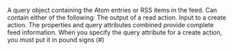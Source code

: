 A query object containing the Atom entries or RSS items in the feed. Can contain either of the following:
The output of a read action.
Input to a create action.
The properties and query attributes combined provide complete feed information.
When you specify the query attribute for a create action, you must put it in pound signs (#)
